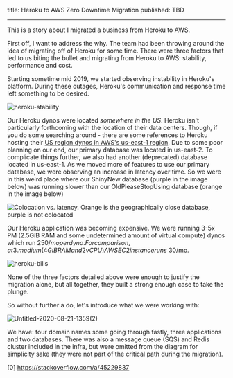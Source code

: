 title: Heroku to AWS Zero Downtime Migration
published: TBD

---

This is a story about I migrated a business from Heroku to AWS.

First off, I want to address the why. The team had been throwing around the idea of migrating off of Heroku for some time. There were three factors that led to us biting the bullet and migrating from Heroku to AWS: stability, performance and cost.

Starting sometime mid 2019, we started observing instability in Heroku's platform. During these outages, Heroku's communication and response time left something to be desired.

![heroku-stability](https://user-images.githubusercontent.com/5688923/90965111-42302b80-e493-11ea-8b26-bb60aacb6c3d.png)

Our Heroku dynos were located _somewhere in the US_. Heroku isn't particularly forthcoming with the location of their data centers. Though, if you do some searching around - there are some references to Heroku hosting their [US region dynos in AWS's us-east-1 region](https://stackoverflow.com/a/45229837). Due to some poor planning on our end, our primary database was located in us-east-2. To complicate things further, we also had another (deprecated) database located in us-east-1. As we moved more of features to use our primary database, we were observing an increase in latency over time. So we were in this weird place where our ShinyNew database (purple in the image below) was running slower than our OldPleaseStopUsing database (orange in the image below)

![Colocation vs. latency. Orange is the geographically close database, purple is not colocated](https://user-images.githubusercontent.com/5688923/90965134-7efc2280-e493-11ea-9b72-f4000300a65b.png)

Our Heroku application was becoming expensive. We were running 3-5x PM (2.5GiB RAM and some undetermined amount of virtual compute) dynos which run $250/mo per dyno. For comparison, a t3.medium (4GiB RAM and 2vCPU) AWS EC2 instance runs ~$30/mo.

![heroku-bills](https://user-images.githubusercontent.com/5688923/90965168-d4d0ca80-e493-11ea-9da2-e57235b49bb1.png)

None of the three factors detailed above were enough to justify the migration alone, but all together, they built a strong enough case to take the plunge.

So without further a do, let's introduce what we were working with:

![Untitled-2020-08-21-1359(2)](https://user-images.githubusercontent.com/5688923/90965212-2bd69f80-e494-11ea-8520-4e3389241f15.png)

We have: four domain names some going through fastly, three applications and two databases. There was also a message queue (SQS) and Redis cluster included in the infra, but were omitted from the diagram for simplicity sake (they were not part of the critical path during the migration).

[0] https://stackoverflow.com/a/45229837
